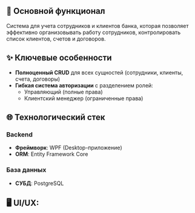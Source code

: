 ## 📌 Основной функционал
Система для учета сотрудников и клиентов банка, которая позволяет эффективно организовывать работу сотрудников, контролировать список клиентов, счетов и договоров.

## ✨ Ключевые особенности
- **Полноценный CRUD** для всех сущностей (сотрудники, клиенты, счета, договоры)
- **Гибкая система авторизации** с разделением ролей:
  - Управляющий (полные права)
  - Клиентский менеджер (ограниченные права)

## 🌐 Технологический стек
### Backend
- **Фреймворк**: WPF (Desktop-приложение)
- **ORM**: Entity Framework Core

### База данных
- **СУБД**: PostgreSQL

## 🖥️ UI/UX:
